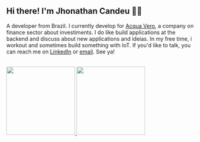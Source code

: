 ## Hi there! I'm Jhonathan Candeu 🖖🏾

A developer from Brazil. I currently develop for [Acqua Vero][acqua-website], a company on finance sector about investiments. I do like build applications at the backend and discuss about new applications and ideias. In my free time, i workout and sometimes build something with IoT. If you'd like to talk, you can reach me on [LinkedIn][linkedin] or [email][mail]. See ya!

<br />

<div>
  <a href="https://github.com/jhonathannc">
    <img height="180em" src="https://github-readme-stats.vercel.app/api?username=jhonathannc&show_icons=true&theme=dracula&include_all_commits=true&count_private=true"/>
    <img height="180em" src="https://github-readme-stats.vercel.app/api/top-langs/?username=jhonathannc&layout=compact&langs_count=16&theme=dracula"/>
  </a>
<div>

[acqua-website]: https://acquavero.com.br/
[linkedin]: https://www.linkedin.com/in/jhonathannc
[mail]: mailto:jhonathannc@live.com
